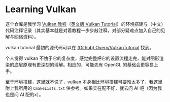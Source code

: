 # Learning Vulkan
这个仓库是我学习 [Vulkan 教程](https://tutorial.vulkan.net.cn/)（[英文版 Vulkan Tutorial](https://vulkan-tutorial.com/)）的环境搭建与（中文）代码注释记录（其实基本就是对着教程一步步敲注释，对部分疑难点加入自己的见解与网络资料）。

vulkan tutorial 最初的源代码可以在 [(Github) Overv/VulkanTutorial](https://github.com/Overv/VulkanTutorial/tree/main/code) 找到。

个人觉得 vulkan 不愧于它的复杂度，感觉完整把它的设置流程走完，能对图形渲染的底层原理有更深刻的理解。相应的，可能先有 OpenGL 的基础会更容易上手。

至于环境搭建，这里就不说了，vulkan 本身相比环境搭建可要难太多了，我这里附上我所用的 `CmakeLists.txt` 供参考。如果实在配不好，就去问 AI 吧（因为我也是问 AI 配的x）。
